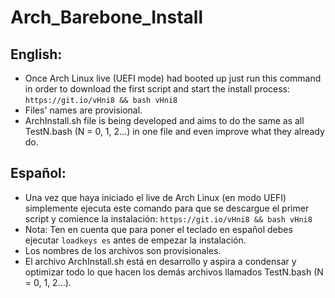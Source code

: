 # Arch_Barebone_Install

## English:
- Once Arch Linux live (UEFI mode) had booted up just run this command in order to download the first script and start the install process: `https://git.io/vHni8 && bash vHni8`
- Files' names are provisional.
- ArchInstall.sh file is being developed and aims to do the same as all TestN.bash (N = 0, 1, 2...) in one file and even improve what they already do.

## Español:
- Una vez que haya iniciado el live de Arch Linux (en modo UEFI) simplemente ejecuta este comando para que se descargue el primer script y comience la instalación: `https://git.io/vHni8 && bash vHni8`
- Nota: Ten en cuenta que para poner el teclado en español debes ejecutar `loadkeys es` antes de empezar la instalación.
- Los nombres de los archivos son provisionales.
- El archivo ArchInstall.sh está en desarrollo y aspira a condensar y optimizar todo lo que hacen los demás archivos llamados TestN.bash (N = 0, 1, 2...).
